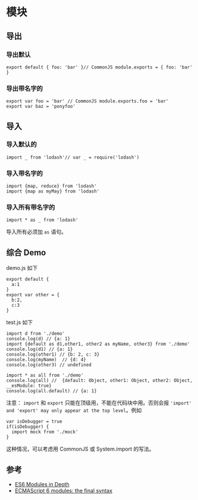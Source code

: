 # 模块
## 导出
### 导出默认
```
export default { foo: 'bar' }// CommonJS module.exports = { foo: 'bar' }
```

### 导出带名字的
```
export var foo = 'bar' // CommonJS module.exports.foo = 'bar'
export var baz = 'ponyfoo'
```

## 导入
### 导入默认的
```
import _ from 'lodash'// var _ = require('lodash')
```

### 导入带名字的
```
import {map, reduce} from 'lodash'
import {map as myMay} from 'lodash'
```

### 导入所有带名字的
```
import * as _ from 'lodash'
```

导入所有必须加 `as` 语句。

## 综合 Demo
demo.js 如下
```
export default {
  a:1
}
export var other = {
  b:2,
  c:3
}
```

test.js 如下
```
import d from './demo'
console.log(d) // {a: 1}
import {default as d1,other1, other2 as myName, other3} from './demo'
console.log(d1) // {a: 1}
console.log(other1) // {b: 2, c: 3}
console.log(myName)  // {d: 4}
console.log(other3) // undefined

import * as all from './demo'
console.log(all) //  {default: Object, other1: Object, other2: Object, __esModule: true}
console.log(all.default) // {a: 1}
```

注意： `import` 和 `export` 只能在顶级用，不能在代码块中用。否则会报 `'import' and 'export' may only appear at the top level`。例如
```
var isDebugger = true
if(isDebugger) {
  import mock from './mock'
}
```

这种情况，可以考虑用 CommonJS 或 System.import 的写法。

## 参考
* [ES6 Modules in Depth](https://ponyfoo.com/articles/es6-modules-in-depth)
* [ECMAScript 6 modules: the final syntax](http://www.2ality.com/2014/09/es6-modules-final.html)